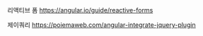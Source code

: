 
리액티브 폼
https://angular.io/guide/reactive-forms

제이쿼리 
https://poiemaweb.com/angular-integrate-jquery-plugin
